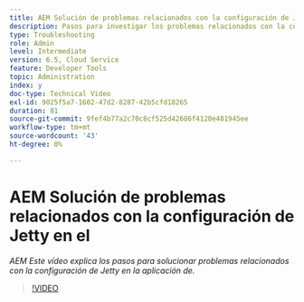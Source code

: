 ```yaml
---
title: AEM Solución de problemas relacionados con la configuración de Jetty en el
description: Pasos para investigar los problemas relacionados con la configuración de jetty
type: Troubleshooting
role: Admin
level: Intermediate
version: 6.5, Cloud Service
feature: Developer Tools
topic: Administration
index: y
doc-type: Technical Video
exl-id: 9025f5a7-1602-47d2-8287-42b5cfd18265
duration: 81
source-git-commit: 9fef4b77a2c70c8cf525d42686f4120e481945ee
workflow-type: tm+mt
source-wordcount: '43'
ht-degree: 0%

---
```


# AEM Solución de problemas relacionados con la configuración de Jetty en el

*AEM Este vídeo explica los pasos para solucionar problemas relacionados con la configuración de Jetty en la aplicación de.*

>[!VIDEO](https://video.tv.adobe.com/v/335470?quality=12&learn=on)
